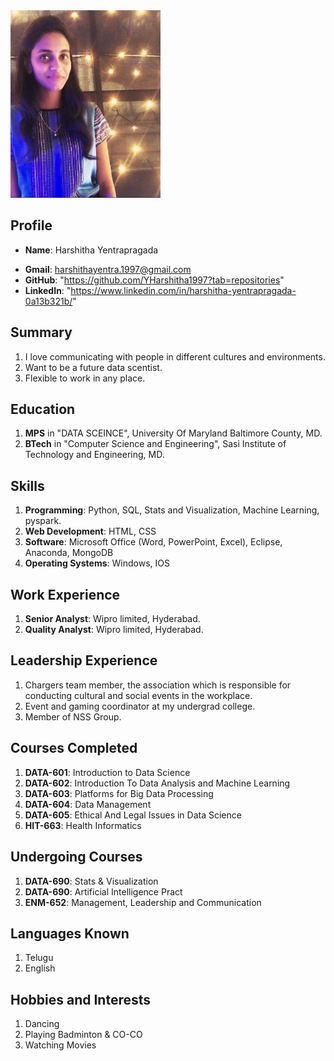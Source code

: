 <img src="https://github.com/YHarshitha1997/DATA-690-FALL-2022/blob/main/ASSIGNMENT-01/IMG_2801.jpeg" height="300">

## Profile
- **Name**: Harshitha Yentrapragada
* **Gmail**: harshithayentra.1997@gmail.com
* **GitHub**: "https://github.com/YHarshitha1997?tab=repositories"
* **LinkedIn**: "https://www.linkedin.com/in/harshitha-yentrapragada-0a13b321b/"

## Summary
1. I love communicating with people in different cultures and environments.
2. Want to be a future data scentist.
3. Flexible to work in any place.

## Education
1. **MPS** in "DATA SCEINCE", University Of Maryland Baltimore County, MD.
2. **BTech** in "Computer Science and Engineering", Sasi Institute of Technology and Engineering, MD.

## Skills
1. **Programming**: Python, SQL, Stats and Visualization, Machine Learning, pyspark.
2. **Web Development**: HTML, CSS
3. **Software**: Microsoft Office (Word, PowerPoint, Excel), Eclipse, Anaconda, MongoDB
4. **Operating Systems**: Windows, IOS

## Work Experience
1. **Senior Analyst**: Wipro limited, Hyderabad.
2. **Quality Analyst**: Wipro limited, Hyderabad.

## Leadership Experience
1. Chargers team member, the association which is responsible for conducting cultural and social events in the workplace.
2. Event and gaming coordinator at my undergrad college.
3. Member of NSS Group.

## Courses Completed
1. **DATA-601**: Introduction to Data Science
2. **DATA-602**: Introduction To Data Analysis and Machine Learning
3. **DATA-603**: Platforms for Big Data Processing
4. **DATA-604**: Data Management
5. **DATA-605**: Ethical And Legal Issues in Data Science
6. **HIT-663**: Health Informatics

## Undergoing Courses
1. **DATA-690**: Stats & Visualization
2. **DATA-690**: Artificial Intelligence Pract
3. **ENM-652**: Management, Leadership and Communication

## Languages Known
1. Telugu
2. English

## Hobbies and Interests
1. Dancing
2. Playing Badminton & CO-CO
3. Watching Movies
